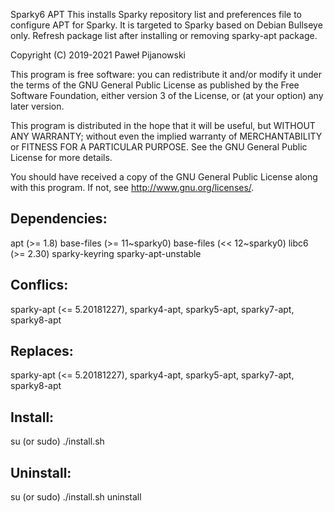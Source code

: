 Sparky6 APT
This installs Sparky repository list and preferences file to configure APT for Sparky. It is targeted to Sparky based on Debian Bullseye only. Refresh package list after installing or removing sparky-apt package.

Copyright (C) 2019-2021 Paweł Pijanowski

This program is free software: you can redistribute it and/or modify
it under the terms of the GNU General Public License as published by
the Free Software Foundation, either version 3 of the License, or
(at your option) any later version.

This program is distributed in the hope that it will be useful,
but WITHOUT ANY WARRANTY; without even the implied warranty of
MERCHANTABILITY or FITNESS FOR A PARTICULAR PURPOSE.  See the
GNU General Public License for more details.

You should have received a copy of the GNU General Public License
along with this program.  If not, see <http://www.gnu.org/licenses/>.

Dependencies:
-------------
apt (>= 1.8)
base-files (>= 11~sparky0)
base-files (<< 12~sparky0)
libc6 (>= 2.30)
sparky-keyring
sparky-apt-unstable

Conflics:
-------------
sparky-apt (<= 5.20181227), sparky4-apt, sparky5-apt, sparky7-apt, sparky8-apt
 
Replaces:
-------------
sparky-apt (<= 5.20181227), sparky4-apt, sparky5-apt, sparky7-apt, sparky8-apt

Install:
-------------
su (or sudo) 
./install.sh

Uninstall:
-------------
su (or sudo)
./install.sh uninstall
